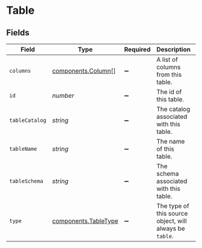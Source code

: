 # Table


## Fields

| Field                                                    | Type                                                     | Required                                                 | Description                                              | Example                                                  |
| -------------------------------------------------------- | -------------------------------------------------------- | -------------------------------------------------------- | -------------------------------------------------------- | -------------------------------------------------------- |
| `columns`                                                | [components.Column](../../models/shared/column.md)[]     | :heavy_minus_sign:                                       | A list of columns from this table.                       | [object Object],[object Object]                          |
| `id`                                                     | *number*                                                 | :heavy_minus_sign:                                       | The id of this table.                                    | 18                                                       |
| `tableCatalog`                                           | *string*                                                 | :heavy_minus_sign:                                       | The catalog associated with this table.                  | public                                                   |
| `tableName`                                              | *string*                                                 | :heavy_minus_sign:                                       | The name of this table.                                  | users                                                    |
| `tableSchema`                                            | *string*                                                 | :heavy_minus_sign:                                       | The schema associated with this table.                   | production                                               |
| `type`                                                   | [components.TableType](../../models/shared/tabletype.md) | :heavy_minus_sign:                                       | The type of this source object, will always be `table`.  | table                                                    |